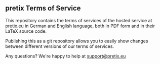pretix Terms of Service
-----------------------

This repository contains the terms of services of the hosted service at pretix.eu in German
and English language, both in PDF form and in their LaTeX source code.

Publishing this as a git repository allows you to easily show changes between different versions
of our terms of services.

Any questions? We're happy to help at support@pretix.eu
